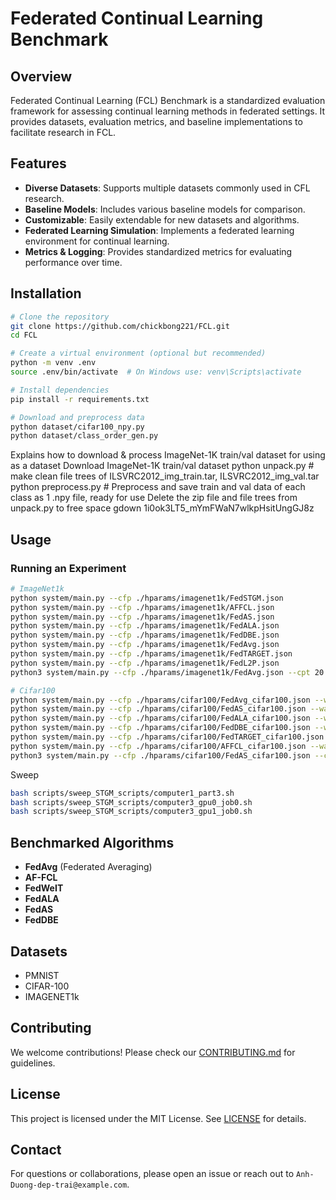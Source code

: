 # Federated Continual Learning Benchmark

## Overview
Federated Continual Learning (FCL) Benchmark is a standardized evaluation framework for assessing continual learning methods in federated settings. It provides datasets, evaluation metrics, and baseline implementations to facilitate research in FCL.

## Features
- **Diverse Datasets**: Supports multiple datasets commonly used in CFL research.
- **Baseline Models**: Includes various baseline models for comparison.
- **Customizable**: Easily extendable for new datasets and algorithms.
- **Federated Learning Simulation**: Implements a federated learning environment for continual learning.
- **Metrics & Logging**: Provides standardized metrics for evaluating performance over time.

## Installation
```sh
# Clone the repository
git clone https://github.com/chickbong221/FCL.git
cd FCL

# Create a virtual environment (optional but recommended)
python -m venv .env
source .env/bin/activate  # On Windows use: venv\Scripts\activate

# Install dependencies
pip install -r requirements.txt

# Download and preprocess data
python dataset/cifar100_npy.py
python dataset/class_order_gen.py
```

Explains how to download & process ImageNet-1K train/val dataset for using as a dataset
Download ImageNet-1K train/val dataset
python unpack.py # make clean file trees of ILSVRC2012_img_train.tar, ILSVRC2012_img_val.tar
python preprocess.py # Preprocess and save train and val data of each class as 1 .npy file, ready for use
Delete the zip file and file trees from unpack.py to free space
gdown 1i0ok3LT5_mYmFWaN7wlkpHsitUngGJ8z

## Usage
### Running an Experiment
```sh
# ImageNet1k
python system/main.py --cfp ./hparams/imagenet1k/FedSTGM.json 
python system/main.py --cfp ./hparams/imagenet1k/AFFCL.json
python system/main.py --cfp ./hparams/imagenet1k/FedAS.json
python system/main.py --cfp ./hparams/imagenet1k/FedALA.json
python system/main.py --cfp ./hparams/imagenet1k/FedDBE.json
python system/main.py --cfp ./hparams/imagenet1k/FedAvg.json
python system/main.py --cfp ./hparams/imagenet1k/FedTARGET.json
python system/main.py --cfp ./hparams/imagenet1k/FedL2P.json
python3 system/main.py --cfp ./hparams/imagenet1k/FedAvg.json --cpt 20 --nt 50 --log True --offlog True --note 20classes 

# Cifar100
python system/main.py --cfp ./hparams/cifar100/FedAvg_cifar100.json --wandb True --offlog True --log True --note final
python system/main.py --cfp ./hparams/cifar100/FedAS_cifar100.json --wandb True --offlog True --log True --note final
python system/main.py --cfp ./hparams/cifar100/FedALA_cifar100.json --wandb True --offlog True --log True --note final
python system/main.py --cfp ./hparams/cifar100/FedDBE_cifar100.json --wandb True --offlog True --log True --note final
python system/main.py --cfp ./hparams/cifar100/FedTARGET_cifar100.json --wandb True --offlog True --log True --note final
python system/main.py --cfp ./hparams/cifar100/AFFCL_cifar100.json --wandb True --offlog True --log True --note final
python3 system/main.py --cfp ./hparams/cifar100/FedAS_cifar100.json --cpt 20 --nt 15 --log True --offlog True --wandb True --note 20classes
```

Sweep
```sh
bash scripts/sweep_STGM_scripts/computer1_part3.sh
bash scripts/sweep_STGM_scripts/computer3_gpu0_job0.sh
bash scripts/sweep_STGM_scripts/computer3_gpu1_job0.sh
```

## Benchmarked Algorithms
- **FedAvg** (Federated Averaging)
- **AF-FCL** 
- **FedWeIT** 
- **FedALA** 
- **FedAS**
- **FedDBE**

## Datasets
- PMNIST
- CIFAR-100
- IMAGENET1k

## Contributing
We welcome contributions! Please check our [CONTRIBUTING.md](CONTRIBUTING.md) for guidelines.

## License
This project is licensed under the MIT License. See [LICENSE](LICENSE) for details.

## Contact
For questions or collaborations, please open an issue or reach out to `Anh-Duong-dep-trai@example.com`.
